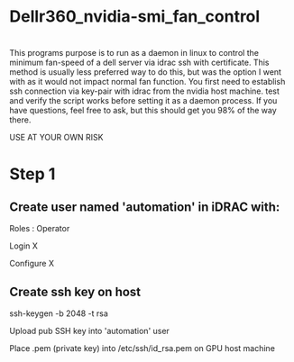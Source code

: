 # Dellr360_nvidia-smi_fan_control

# 

This programs purpose is to run as a daemon in linux to control the minimum fan-speed of a dell server via idrac ssh with certificate. This method is usually less preferred way to do this, but was the option I went with as it would not impact normal fan function.
You first need to establish ssh connection via key-pair with idrac from the nvidia host machine. test and verify the script works before setting it as a daemon process. If you have questions, feel free to ask, but this should get you 98% of the way there.

USE AT YOUR OWN RISK

# Step 1

## Create user named 'automation' in iDRAC with:

Roles : Operator

Login      X

Configure  X


## Create ssh key on host

ssh-keygen -b 2048 -t rsa

Upload pub SSH key into 'automation' user

Place .pem (private key) into /etc/ssh/id_rsa.pem on GPU host machine
